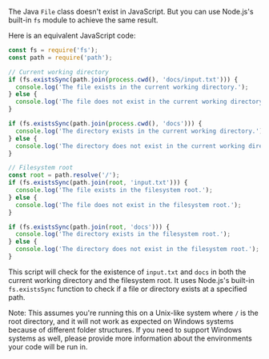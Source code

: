 The Java `File` class doesn't exist in JavaScript. But you can use Node.js's built-in `fs` module to achieve the same result.

Here is an equivalent JavaScript code:

```javascript
const fs = require('fs');
const path = require('path');

// Current working directory
if (fs.existsSync(path.join(process.cwd(), 'docs/input.txt'))) {
  console.log('The file exists in the current working directory.');
} else {
  console.log('The file does not exist in the current working directory.');
}

if (fs.existsSync(path.join(process.cwd(), 'docs'))) {
  console.log('The directory exists in the current working directory.');
} else {
  console.log('The directory does not exist in the current working directory.');
}

// Filesystem root
const root = path.resolve('/');
if (fs.existsSync(path.join(root, 'input.txt'))) {
  console.log('The file exists in the filesystem root.');
} else {
  console.log('The file does not exist in the filesystem root.');
}

if (fs.existsSync(path.join(root, 'docs'))) {
  console.log('The directory exists in the filesystem root.');
} else {
  console.log('The directory does not exist in the filesystem root.');
}
```

This script will check for the existence of `input.txt` and `docs` in both the current working directory and the filesystem root. It uses Node.js's built-in `fs.existsSync` function to check if a file or directory exists at a specified path.

Note: This assumes you're running this on a Unix-like system where `/` is the root directory, and it will not work as expected on Windows systems because of different folder structures. If you need to support Windows systems as well, please provide more information about the environments your code will be run in.
